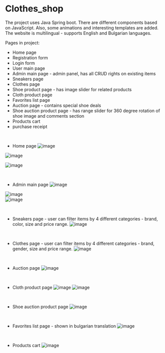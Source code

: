 # Clothes_shop
The project uses Java Spring boot. There are different components based on JavaScript. Also, some animations and interesting templates are added. The website is multilingual - supports English and Bulgarian languages.

Pages in project: 
- Home page
- Registration form
- Login form
- User main page
- Admin main page - admin panel, has all CRUD rights on existing items
- Sneakers page
- Clothes page
- Shoe product page - has image slider for related products
- Cloth product page
- Favorites list page
- Auction page - contains special shoe deals
- Shoe auction product page - has range slider for 360 degree rotation of shoe image and comments section
- Products cart
- purchase receipt

<br>

- Home page 
![image](https://github.com/Martin142214/Clothes_shop/assets/66480934/8732aa95-e6e3-455b-baef-d754249020a5)

![image](https://github.com/Martin142214/Clothes_shop/assets/66480934/9f6524ff-11c3-45cd-b392-ff04dfaae94b)

![image](https://github.com/Martin142214/Clothes_shop/assets/66480934/4146c82d-4eda-40dd-98eb-77791638c857)

<br>

- Admin main page
![image](https://github.com/Martin142214/Clothes_shop/assets/66480934/5fee7962-2792-4b24-9274-1945a3585cab)

![image](https://github.com/Martin142214/Clothes_shop/assets/66480934/d2387a53-3d14-49b7-a84a-34718fdc7fcb)
<br>
![image](https://github.com/Martin142214/Clothes_shop/assets/66480934/c8b0c5b4-14fd-4095-94d0-0c03a2915805)

<br>

- Sneakers page - user can filter items by 4 different categories - brand, color, size and price range.
![image](https://github.com/Martin142214/Clothes_shop/assets/66480934/a5233f79-ec8e-4499-a159-abcbd2d4dd88)

<br>

- Clothes page - user can filter items by 4 different categories - brand, gender, size and price range.
![image](https://github.com/Martin142214/Clothes_shop/assets/66480934/62a7a53e-6775-4fda-8791-4682a886a380)

<br>

- Auction page
![image](https://github.com/Martin142214/Clothes_shop/assets/66480934/a91eaf32-8462-4046-a3af-53c390263ac3)

<br>

- Cloth product page
![image](https://github.com/Martin142214/Clothes_shop/assets/66480934/e248c7e1-261a-48af-987e-5d9655034bf6)
![image](https://github.com/Martin142214/Clothes_shop/assets/66480934/44f3650e-2456-4be4-852f-56bf98ebe31f)

<br>

- Shoe auction product page
![image](https://github.com/Martin142214/Clothes_shop/assets/66480934/0dbf4bfc-81bc-4c2e-8263-17d342df373a)

<br>

- Favorites list page - shown in bulgarian translation
![image](https://github.com/Martin142214/Clothes_shop/assets/66480934/3fa7d6fa-407b-4d31-b74e-f373eecdbee0)

<br>

- Products cart
![image](https://github.com/Martin142214/Clothes_shop/assets/66480934/8995e33e-d809-433a-9b2a-26de1c8c9a0b)

